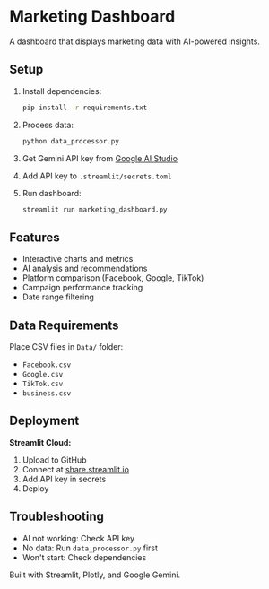 # Marketing Dashboard

A dashboard that displays marketing data with AI-powered insights.

## Setup

1. Install dependencies:
   ```bash
   pip install -r requirements.txt
   ```

2. Process data:
   ```bash
   python data_processor.py
   ```

3. Get Gemini API key from [Google AI Studio](https://makersuite.google.com/app/apikey)

4. Add API key to `.streamlit/secrets.toml`

5. Run dashboard:
   ```bash
   streamlit run marketing_dashboard.py
   ```

## Features

- Interactive charts and metrics
- AI analysis and recommendations
- Platform comparison (Facebook, Google, TikTok)
- Campaign performance tracking
- Date range filtering

## Data Requirements

Place CSV files in `Data/` folder:
- `Facebook.csv`
- `Google.csv` 
- `TikTok.csv`
- `business.csv`

## Deployment

**Streamlit Cloud:**
1. Upload to GitHub
2. Connect at [share.streamlit.io](https://share.streamlit.io)
3. Add API key in secrets
4. Deploy

## Troubleshooting

- AI not working: Check API key
- No data: Run `data_processor.py` first
- Won't start: Check dependencies

Built with Streamlit, Plotly, and Google Gemini.